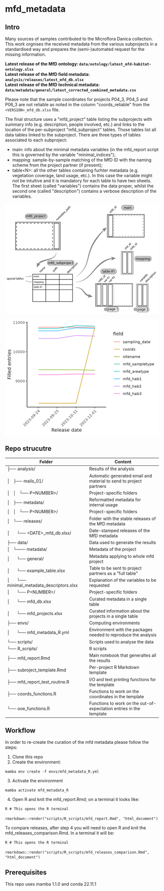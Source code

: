 # mfd_metadata

## Intro
Many sources of samples contributed to the Microflora Danica collection. This work orgnises the received metadata from the various subprojects in a standardised way and prepares the (semi-)automated request for the missing information.

**Latest release of the MfD ontology: `data/ontology/latest_mfd-habitat-ontology.xlsx`**  
**Latest release of the MfD field metadata: `analysis/releases/latest_mfd_db.xlsx`**  
**Latest release of the MfD technical metadata: `data/metadata/general/latest_corrected_combined_metadata.csv`**  

Please note that the sample coordinates for projects P04_3, P04_5 and P06_3 are not reliable as noted in the column "coords_reliable" from the `<VERSION>_mfd_db.xlsx` file.

The final structure uses a "mfd_project" table listing the subprojects with summary info (e.g. description, people involved, etc.) and links to the location of the per-subproject "mfd_subproject" tables. Those tables list all data tables linked to the subproject. There are three types of tables associated to each subproject:
- main: info about the minimal metadata variables (in the mfd_report script this is governed by the variable "minimal_indices");
- mapping: sample-by-sample matching of the MfD ID with the naming scheme from the project partner (if present);
- table\<N\>: all the other tables containing furhter metadata (e.g. vegetation coverage, land usage, etc.). In this case the variable might not be intuitive and it is mandatory for each table to have two sheets. The first sheet (called "variables") contains the data proper, whilst the second one (called "description") contains a verbose description of the variables.

![alt_text](/data/images/mfd_files_organization.png)

![alt_text](/analysis/releases/entires_time.png)


## Repo strucutre

| Folder | Content |
| --- | --- |
| ├── analysis/                                        | Results of the analysis |
| │   ├── mails_01/                                    | Automatic generated email and material to send to project partners |
| │   │   └── P\<NUMBER\>/                             | Project-specific folders |
| │   ├── metadata/                                    | Reformatted metadata for internal usage |
| │   │   └── P\<NUMBER\>/                             | Project-specific folders |
| │   └── releases/                                    | Folder with the stable releases of the MfD metadata|
| │       └── \<DATE\>_mfd_db.xlsx/                    | Date-stamped releases of the MfD metadata |
| ├── data/                                            | Data used to generate the results |
| │   └─── metadata/                                   | Metadata of the project |
| │       └── general/                                 | Metadata applying to whole mfd project |
| │           └── example_table.xlsx                   | Table to be sent to project partners as a "full table" |
| │           └── minimal_metadata_descriptors.xlsx    | Explanation of the variables to be requested |
| │       └── P\<NUMBER\>/                             | Project-specific folders |
| │       └── mfd_db.xlsx                              | Curated metadata in a single table |
| │       └── mfd_projects.xlsx                        | Curated information about the projects in a single table |
| ├── envs/                                            | Computing environments |
| │       └── mfd_metadata_R.yml                       | Environment with the packages needed to reproduce the analysis |
| └── scripts/                                         | Scripts used to analyse the data |
|         └── R_scripts/                               | R scripts |
|             ├── mfd_report.Rmd                       | Main notebook that generaltes all the results |
|             ├── subroject_template.Rmd               | Per-project R Markdown template |
|             ├── mfd_report_test_routine.R            | I/O and text printing functions for the template |
|             ├── coords_functions.R                   | Functions to work on the coordinates in the template |
|             └── ooe_functions.R                      | Functions to work on the out-of-expectation entries in the template |

## Workflow

In order to re-create the curation of the mfd metadata please follow the steps:

1. Clone this repo
2. Create the environment:
```
mamba env create -f envs/mfd_metadata_R.yml
```
3. Activate the environment
```
mamba activate mfd_metadata_R
```
4. Open R and knit the mfd_report.Rmd; on a terminal it looks like:
```
R # This opens the R terminal

rmarkdown::render("scripts/R_scripts/mfd_report.Rmd", "html_document")
``` 

To compare releases, after step 4 you will need to open R and knit the mfd_releases_comparison.Rmd. In a terminal it will be:
```
R # This opens the R terminal

rmarkdown::render("scripts/R_scripts/mfd_releases_comparison.Rmd", "html_document")
```

## Prerequisites

This repo uses mamba 1.1.0 and conda 22.11.1


